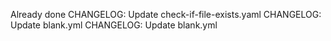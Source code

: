 Already done
CHANGELOG: Update check-if-file-exists.yaml
CHANGELOG: Update blank.yml
CHANGELOG: Update blank.yml
